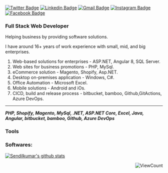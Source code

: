  [![Twitter Badge](https://img.shields.io/badge/-@msendilkumar3-1ca0f1?style=flat-square&labelColor=1ca0f1&logo=twitter&logoColor=white&link=https://twitter.com/msendilkumar3)](https://twitter.com/msendilkumar3)
 [![Linkedin Badge](https://img.shields.io/badge/-sendilkumarmv-blue?style=flat-square&logo=Linkedin&logoColor=white&link=https://www.linkedin.com/in/sendilkumarmv/)](https://www.linkedin.com/in/sendilkumarmv/) 
[![Gmail Badge](https://img.shields.io/badge/-sendilkumarmurugaiah-c14438?style=flat-square&logo=Gmail&logoColor=white&link=mailto:sendilkumarmurugaiah@gmail.com)](mailto:sendilkumarmurugaiah@gmail.com)
[![Instagram Badge](https://img.shields.io/badge/-@sendilkumar_murugaiah-purple?style=flat&logo=instagram&logoColor=white&link=https://instagram.com/sendilkumar_murugaiah/)](https://instagram.com/sendilkumar_murugaiah) 
[![Facebook Badge](https://img.shields.io/badge/-sendilkumar-036be4?style=flat-square&logo=Facebook&logoColor=white&link=https://www.facebook.com/profile.php?id=100022118525351)](https://www.facebook.com/profile.php?id=100022118525351)

### Full Stack Web Developer ###

Helping business by providing software solutions.

I have around 16+ years of work experience with small, mid, and big enterprises.
 
1. Web-based solutions for enterprises - ASP.NET, Angular 8, SQL Server.
2. Web sites for business promotions - PHP, MySql.
3. eCommerce solution - Magento, Shopify, Asp.NET.
4. Desktop on-premises application - Windows, C#.
5. Office Automation - Microsoft Excel.
6. Mobile solutions - Android and iOs.
7. CICD, build and release process - bitbucket, bamboo, Github,GitActions, Azure DevOps.
-----------------------------------------------------------------------------------------------------------------------------------
___PHP, Shopify, Magento, MySql, .NET, ASP.NET Core, Excel, Java, Angular, bitbucket, bamboo, Github, Azure DevOps___

### Tools

### Softwares:

[![Sendilkumar's github stats](https://github-readme-stats.vercel.app/api?username=sendilkumarmv&include_all_commits=true&count_private=true&show_icons=true&line_height=20&title_color=FFFFFF&icon_color=FFFFFF&text_color=FFFFFF&bg_color=0D1117)](https://github.com/anuraghazra/github-readme-stats)

<div align="right">
  
![ViewCount](https://views.whatilearened.today/views/github/sendilkumarmv/sendilkumarmv.svg)

</div>
